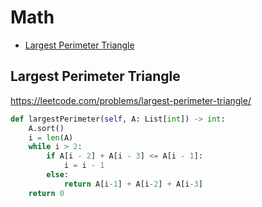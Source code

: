 # Math

+ [Largest Perimeter Triangle](#largest-perimeter-triangle)

[comment]: <> (Stop)

## Largest Perimeter Triangle

https://leetcode.com/problems/largest-perimeter-triangle/

```python
def largestPerimeter(self, A: List[int]) -> int:
    A.sort()
    i = len(A)
    while i > 2:
        if A[i - 2] + A[i - 3] <= A[i - 1]:
            i = i - 1
        else:
            return A[i-1] + A[i-2] + A[i-3]
    return 0
```